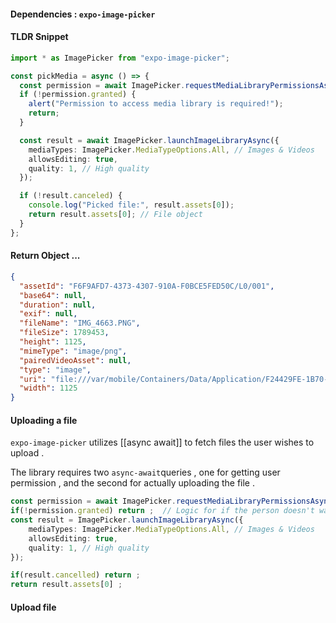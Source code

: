 #### Dependencies : `expo-image-picker`

#### TLDR Snippet 

```typescript
import * as ImagePicker from "expo-image-picker";

const pickMedia = async () => {
  const permission = await ImagePicker.requestMediaLibraryPermissionsAsync();
  if (!permission.granted) {
    alert("Permission to access media library is required!");
    return;
  }

  const result = await ImagePicker.launchImageLibraryAsync({
    mediaTypes: ImagePicker.MediaTypeOptions.All, // Images & Videos
    allowsEditing: true,
    quality: 1, // High quality
  });

  if (!result.canceled) {
    console.log("Picked file:", result.assets[0]);
    return result.assets[0]; // File object
  }
};

````

#### Return Object ...

```json
{
  "assetId": "F6F9AFD7-4373-4307-910A-F0BCE5FED50C/L0/001",
  "base64": null,
  "duration": null,
  "exif": null,
  "fileName": "IMG_4663.PNG",
  "fileSize": 1789453,
  "height": 1125,
  "mimeType": "image/png",
  "pairedVideoAsset": null,
  "type": "image",
  "uri": "file:///var/mobile/Containers/Data/Application/F24429FE-1B70-4AAD-8F57-D1D247C3202D/Library/Caches/ExponentExperienceData/@anonymous/GraphiteApp-ecbcb476-4904-4499-abb0-2d74727cc3c2/ImagePicker/B119EF0A-B2F5-407E-A405-60844A9973EE.png",
  "width": 1125
}

```

#### Uploading a file

`expo-image-picker` utilizes [[async await]] to fetch files the user wishes to upload .

The library requires two `async-await`queries , one for getting user permission , and the second for actually uploading the file . 

```typescript
const permission = await ImagePicker.requestMediaLibraryPermissionsAsync(); 
if(!permission.granted) return ;  // Logic for if the person doesn't want to oblige
const result = ImagePicker.launchImageLibraryAsync({
    mediaTypes: ImagePicker.MediaTypeOptions.All, // Images & Videos
    allowsEditing: true,
    quality: 1, // High quality
}); 

if(result.cancelled) return ; 
return result.assets[0] ; 


```


#### Upload file
